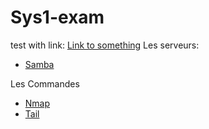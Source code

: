 # Sys1-exam
test with link: [Link to something](https://anvilproject.org/guides/content/creating-links)
Les serveurs:
- [Samba](https://github.com/Ezdev2/Sys1-exam/blob/4229d850150b985be788e526505a5e9fb97f5253/Serveur/Samba/Samba.txt)

Les Commandes
- [Nmap](https://github.com/Ezdev2/Sys1-exam/blob/0d48d8fef84327016490033e0149ebe1f54006f8/Commande/Nmap/Nmap.txt)
- [Tail](https://github.com/Ezdev2/Sys1-exam/blob/66cedbfbf4e7034b07dc70caabec11d7a6d37eea/Commande/Tail/Tail.txt)
